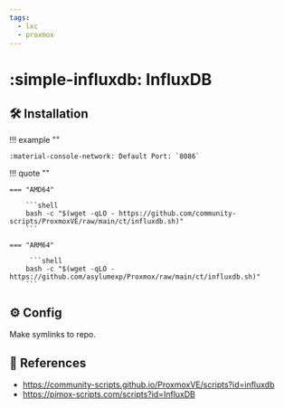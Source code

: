 ```yaml
---
tags:
  - lxc
  - proxmox
---
```

# :simple-influxdb: InfluxDB

## :hammer_and_wrench: Installation

!!! example ""

    :material-console-network: Default Port: `8086`

!!! quote ""

    === "AMD64"

        ```shell
        bash -c "$(wget -qLO - https://github.com/community-scripts/ProxmoxVE/raw/main/ct/influxdb.sh)"
        ```

    === "ARM64"

         ```shell
        bash -c "$(wget -qLO - https://github.com/asylumexp/Proxmox/raw/main/ct/influxdb.sh)"
        ```

## :gear: Config

Make symlinks to repo.

## :link: References

- <https://community-scripts.github.io/ProxmoxVE/scripts?id=influxdb>
- <https://pimox-scripts.com/scripts?id=InfluxDB>
